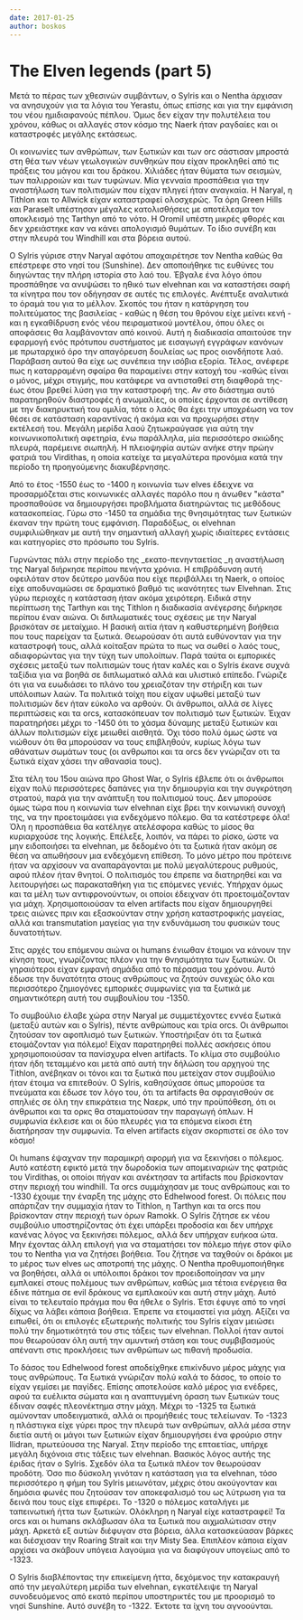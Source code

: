 ```yaml
---
date: 2017-01-25
author: boskos
---
```

# The Elven legends (part 5)

Μετά το πέρας των χθεσινών συμβάντων, ο Sylris και ο Nentha άρχισαν να
ανησυχούν για τα λόγια του Yerastu, όπως επίσης και για την εμφάνιση του νέου
ημιδιαφανούς πέπλου. Όμως δεν είχαν την πολυτέλεια του χρόνου, κάθως οι
αλλαγές στον κόσμο της Naerk ήταν ραγδαίες και οι καταστροφές μεγάλης
εκτάσεως.

Οι κοινωνίες των ανθρώπων, των ξωτικών και των orc σάστισαν μπροστά στη θέα
των νέων γεωλογικών συνθηκών που είχαν προκληθεί από τις πράξεις του μάγου και
του δράκου. Χιλιάδες ήταν θύματα των σεισμών, των παλιρροιών και των τυφώνων.
Μία γενναία προσπάθεια για την αναστήλωση των πολιτισμών που είχαν πληγεί ήταν
αναγκαία. Η Naryal, η Tithlon και το Allwick είχαν καταστραφεί ολοσχερώς. Τα
όρη Green Hills και Paraselt  υπέστησαν μέγαλες κατολισθήσεις με αποτέλεσμα
τον αποκλεισμό της Tarthyn από το νότο. Η Oromil υπέστη μικρές φθορές και δεν
χρειάστηκε καν να κάνει απολογισμό θυμάτων. Το ίδιο συνέβη και στην πλευρά του
Windhill και στα βόρεια αυτού.

Ο Sylris γύρισε στην Naryal αφότου αποχαιρέτησε τον Nentha καθώς θα
επέστρεφε στο νησί του (Sunshine). Δεν αποποιήθηκε τις ευθύνες του διηγώντας
την πλήρη ιστορία στο λαό του. Έβγαλε ένα λόγο όπου προσπάθησε να ανυψώσει το
ηθικό των elvehnan και να καταστήσει σαφή τα κίνητρα που τον οδήγησαν σε αυτές
τις επιλογές. Ανέπτυξε αναλυτικά το όραμά του για το μέλλον. Σκοπός του ήταν η
κατάργηση του πολιτεύματος της βασιλείας - καθώς η θέση του θρόνου είχε μείνει
κενή - και η εγκαθίδρυση ενός νέου πειραματικού μοντέλου, όπου όλες οι
αποφάσεις θα λαμβάνονταν από κοινού. Αυτή η διαδικασία απαιτούσε την εφαρμογή
ενός πρότυπου συστήματος με εισαγωγή εγγράφων κανόνων με πρωταρχικό όρο την
απαγόρευση δουλείας ως προς οιονδήποτε λαό. Παράβαση αυτού θα είχε ως συνέπεια
την ισόβια εξορία. Τέλος, ανέφερε πως η καταρραμένη σφαίρα θα παραμείνει στην
κατοχή του -καθώς είναι ο μόνος, μέχρι στιγμής, που κατάφερε να αντισταθεί στη
διαφθορά της- έως ότου βρεθεί λύση για την καταστροφή της. Αν στο διάστημα
αυτό παρατηρηθούν διαστροφές ή ανωμαλίες, οι οποίες έρχονται σε αντίθεση με
την διακηρυκτική του ομιλία, τότε ο λαός θα έχει την υποχρέωση να τον θέσει σε
κατάσταση καραντίνας ή ακόμα και να προχωρήσει στην εκτέλεσή του. Μεγάλη
μερίδα λαού ζητωκραύγασε για αύτη την κοινωνικοπολιτική αφετηρία, ένω
παράλληλα, μία περισσότερο σκιώδης πλευρά, παρέμεινε σιωπηλή. Η πλειοψηφία
αυτών ανήκε στην πρώην φατριά του Virdithas, η οποία κατείχε τα μεγαλύτερα
προνόμια κατά την περίοδο τη προηγούμενης διακυβέρνησης.  

Από το έτος -1550 έως το -1400 η κοινωνία των elves έδειχνε να προσαρμόζεται
στις κοινωνικές αλλαγές παρόλο που η άνωθεν "κάστα" προσπαθούσε να
δημιουργήσει προβλήματα διατηρώντας τις μεθόδους κατασκοπείας. Γύρω στο -1450
τα σημάδια της θνησιμότητας των ξωτικών έκαναν την πρώτη τους εμφάνιση.
Παραδόξως, οι elvehnan συμφιλιώθηκαν με αυτή την σημαντική αλλαγή χωρίς
ιδιαίτερες εντάσεις και κατηγορίες στο πρόσωπο του Sylris.

Γυρνώντας πάλι στην περίοδο της  _εκατο-πενηνταετίας  _η αναστήλωση της
Naryal διήρκησε περίπου πενήντα χρόνια. Η επιβράδυνση αυτή οφειλόταν στον
δεύτερο μανδύα που είχε περιβάλλει τη Naerk, ο οποίος είχε αποδυναμώσει σε
δραματικό βαθμό τις ικανότητες των Elvehnan. Στις γύρω περιοχές η κατάσταση
ήταν ακόμα χειρότερη. Ειδικά στην περίπτωση της Tarthyn και της Τithlon η
διαδικασία ανέγερσης διήρκησε περίπου έναν αιώνα. Οι διπλωματικές τους σχέσεις
με την Naryal βρισκόταν σε μεταίχμιο. Η βασική αιτία ήταν η καθυστερημένη
βοήθεια που τους παρείχαν τα ξωτικά. Θεωρούσαν ότι αυτά ευθύνονταν για την
καταστροφή τους, αλλά κοίταξαν πρώτα το πως να σωθεί ο λαός τους, αδιαφορώντας
για την τύχη των υπολοίπων. Παρά ταύτα οι εμπορικές σχέσεις μεταξύ των
πολιτισμών τους ήταν καλές και ο Sylris έκανε συχνά ταξίδια για να βοηθά σε
διπλωματικό αλλά και υλιστικό επίπεδο. Γνώριζε ότι για να ευωδιάσει το πλάνο
του χρειαζόταν την στήριξη και των υπόλοιπων λαών. Τα πολιτικά τοίχη που είχαν
υψωθεί μεταξύ των πολιτισμών δεν ήταν εύκολο να αρθούν. Οι άνθρωποι, αλλά σε
λίγες περιπτώσεις και τα orcs, κατασκόπευαν τον πολιτισμό των ξωτικών. Έιχαν
παρατηρήσει μέχρι το -1450 ότι το χάσμα δύναμης μεταξύ ξωτικών και άλλων
πολιτισμών είχε μειωθεί αισθητά. Όχι τόσο πολύ όμως ώστε να νιώθουν ότι θα
μπορούσαν να τους επιβληθούν, κυρίως λόγω των αθάνατων σωμάτων τους (οι
ανθρωποι και τα orcs δεν γνώριζαν οτι τα ξωτικά είχαν χάσει την αθανασία
τους).

Στα τέλη του 15ου αιώνα προ Ghost War, ο Sylris έβλεπε ότι οι άνθρωποι είχαν
πολύ περισσότερες δαπάνες για την δημιουργία και την συγκρότηση στρατού, παρά
για την ανάπτυξη του πολιτισμού τους. Δεν μπορούσε όμως τώρα που η κοινωνία
των elvehnan είχε βρει την κοινωνική συνοχή της, να την προετοιμάσει για
ενδεχόμενο πόλεμο. Θα τα κατέστρεφε όλα! Όλη η προσπάθεια θα κατέληγε
ατελέσφορα καθώς το μίσος θα κυριαρχούσε της λογικής. Επέλεξε, λοιπόν, να
πάρει το ρίσκο, ώστε να μην ειδοποιήσει τα elvehnan, με δεδομένο ότι τα ξωτικά
ήταν ακόμη σε θέση να απωθήσουν μια ενδεχόμενη επίθεση. Το μόνο μέτρο που
πρότεινε ήταν να αρχίσουν να αναπαράγονται με πολύ μεγαλύτερους ρυθμούς, αφού
πλέον ήταν θνητοί. Ο πολιτισμός του έπρεπε να διατηρηθεί και να λειτουργήσει
ως παρακαταθήκη για τις επόμενες γενιές. Υπήρχαν όμως και τα μέλη των
αντιφρονούντων, οι οποίοι έδειχναν ότι προετοιμάζονταν για μάχη.
Χρησιμοποιούσαν τα elven artifacts που είχαν δημιουργηθεί τρεις αιώνες πριν
και εξασκούνταν στην χρήση καταστροφικής μαγείας, αλλά και transmutation
μαγείας για την ενδυνάμωση του φυσικών τους δυνατοτήτων.

Στις αρχές του επόμενου αιώνα οι humans ένιωθαν έτοιμοι να κάνουν την κίνηση
τους, γνωρίζοντας πλέον για την θνησιμότητα των ξωτικών. Οι γηραιότεροι είχαν
εμφανή σημάδια από το πέρασμα του χρόνου. Αυτό έδωσε την δυνατότητα στους
ανθρώπους να ζητούν συνεχώς όλο και περισσότερο ζημιογόνες εμπορικές συμφωνίες
για τα ξωτικά με σημαντικότερη αυτή του συμβουλίου του -1350.

Το συμβούλιο έλαβε χώρα στην Naryal με συμμετέχοντες εννέα ξωτικά (μεταξύ
αυτών και ο Sylris), πέντε ανθρώπους και τρία orcs. Οι άνθρωποι ζητούσαν τον
αφοπλισμό των ξωτικών. Υποστήριξαν ότι τα ξωτικά ετοιμάζονταν για πόλεμο!
Είχαν παρατηρηθεί πολλές ασκήσεις όπου χρησιμοποιούσαν τα πανίσχυρα elven
artifacts. Το κλίμα στο συμβούλιο ήταν ήδη τεταμμένο και μετά από αυτή την
δήλώση του αρχηγού της Tithlon, ανέβηκαν οι τόνοι και τα ξωτικά που μετείχαν
στον συμβούλιο ήταν έτοιμα να επιτεθούν. O Sylris, καθησύχασε όπως μπορούσε τα
πνεύματα και έδωσε τον λόγο του, ότι τα artifacts θα σφραγισθούν σε σπηλιές σε
όλη την επικράτεια της Ναερκ, υπό την προϋπόθεση, ότι οι άνθρωποι και τα ορκς
θα σταματούσαν την παραγωγή όπλων. Η συμφωνία έκλεισε και οι δύο πλευρές για
τα επόμενα είκοσι έτη διατήρησαν την συμφωνία. Τα elven artifacts είχαν
σκορπιστεί σε όλο τον κόσμο!

Οι humans έψαχναν την παραμικρή αφορμή για να ξεκινήσει ο πόλεμος. Αυτό
κατέστη εφικτό μετά την δωροδοκία των απομειναριών της φατριάς του Virdithas,
οι οποίοι πήγαν και ανέκτησαν τα artifacts που βρίσκονταν στην περιοχή του
windhill. Τα orcs συμμάχησαν με τους ανθρώπους και το -1330 έχουμε την έναρξη
της μάχης στο Edhelwood forest. Οι πόλεις που απάρτιζαν την συμμαχία ήταν το
Tithlon, η Tarthyn και τα orcs που βρίσκονταν στην περιοχή των όρων Ramokk. Ο
Sylris ζήτησε εκ νέου συμβούλιο υποστηρίζοντας ότι έχει υπάρξει προδοσία και
δεν υπήρχε κανένας λόγος να ξεκινήσει πόλεμος, αλλά δεν υπήρχαν ευήκοα ώτα.
Μην έχοντας άλλη επιλογή για να σταματήσει τον πόλεμο πήγε στον φίλο του το
Nentha για να ζητήσει βοήθεια. Του ζήτησε να ταχθούν οι δράκοι με το μέρος των
elves ως αποτροπή της μάχης. Ο Nentha προθυμοποιήθηκε να βοηθήσει, αλλά οι
υπόλοιποι δράκοι τον προειδοποίησαν να μην εμπλακεί στους πολέμους των
ανθρώπων, καθώς μια τέτοια ενέργεια θα έδινε πάτημα σε evil δράκους να
εμπλακούν και αυτή στην μάχη. Αυτό είναι το τελευταίο πράγμα που θα ήθελε ο
Sylris. Έτσι έφυγε από το νησί δίχως να λάβει κάποια βοήθεια. Έπρεπε να
ετοιμαστεί για μάχη. Αξίζει να ειπωθεί, ότι οι επιλογές εξωτερικής πολιτικής
του Sylris είχαν μειώσει πολύ την δημοτικότητά του στις τάξεις των elvehnan.
Πολλοί ήταν αυτοί που θεωρούσαν όλη αυτή την αμυντική στάση και τους
συμβιβασμούς απέναντι στις προκλήσεις των ανθρώπων ως πιθανή προδωσία.

Το δάσος του Edhelwood forest αποδείχθηκε επικίνδυνο μέρος μάχης για τους
ανθρώπους. Τα ξωτικά γνώριζαν πολύ καλά το δάσος, το οποίο το είχαν γεμίσει με
παγίδες. Επίσης αποτελούσε καλό μέρος για ενέδρες, αφού τα ευέλικτα σώματα και
η αναπτυγμένη όραση των ξωτικών τους έδιναν σαφές πλεονέκτημα στην μάχη. Μέχρι
το -1325 τα ξωτικά αμύνονταν υποδειγματικά, αλλά οι προμήθειές τους τελείωναν.
Το -1323 η πλάστιγκα είχε γύρει προς την πλευρά των ανθρώπων, αλλά μέσα στην
διετία αυτή οι μάγοι των ξωτικών είχαν δημιουργήσει ένα φρούριο στην Ilidran,
πρωτεύουσα της Naryal. Στην περίοδο της επταετίας, υπήρχε μεγάλη διχόνοια στις
τάξεις των elvehnan. Βασικός λόγος αυτής της έριδας ήταν ο Sylris. Σχεδόν όλα
τα ξωτικά πλέον τον θεωρούσαν προδότη. Όσο πιο δύσκολη γινόταν η κατάσταση για
τα elvehnan, τόσο περισσότερο η φήμη του Sylris μειωνόταν, μέχρις ότου
ακούγονταν και δημόσια φωνές που ζητούσαν τον αποκεφαλισμό του ως λύτρωση για
τα δεινά που τους είχε επιφέρει. Το -1320 ο πόλεμος καταλήγει με ταπεινωτική
ήττα των ξωτικών. Ολόκληρη η Naryal είχε καταστραφεί! Τα orcs και οι humans
σκλάβωσαν όλα τα ξωτικά που αιχμαλώτισαν στην μάχη. Αρκετά εξ αυτών διέφυγαν
στα βόρεια, άλλα κατασκεύασαν βάρκες και διέσχισαν την Roaring Strait και την
Misty Sea. Επιπλέον κάποια είχαν αρχίσει να σκάβουν υπόγεια λαγούμια για να
διαφύγουν υπογείως από το -1323.

Ο Sylris διαβλέποντας την επικείμενη ήττα, δεχόμενος την κατακραυγή από την
μεγαλύτερη μερίδα των elvehnan, εγκατέλειψε τη Naryal συνοδευόμενος από εκατό
περίπου υποστηρικτές του με προορισμό το νησί Sunshine. Αυτό συνέβη το -1322.
Έκτοτε τα ίχνη του αγνοούνται.

